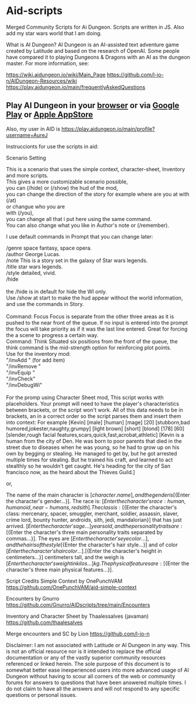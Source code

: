 # Aid-scripts

Merged Community Scripts for Ai Dungeon. 
Scripts are written in JS.
Also add my star wars world that I am doing.

What is AI Dungeon?
AI Dungeon is an AI-assisted text adventure game created by Latitude and based on the research of OpenAI. Some people have compared it to playing Dungeons & Dragons with an AI as the dungeon master. For more information, see:

https://wiki.aidungeon.io/wiki/Main_Page
https://github.com/l-io-n/AIDungeon-Resources/wiki
https://play.aidungeon.io/main/frequentlyAskedQuestions

## Play AI Dungeon in your [browser](https://play.aidungeon.io/) or via [Google Play](https://play.google.com/store/apps/details?id=com.aidungeon) or [Apple AppStore](https://apps.apple.com/us/app/ai-dungeon/id1491268416)

Also, my user in AID is https://play.aidungeon.io/main/profile?username=AureJ

Instruccionts for use the scripts in aid:

Scenario Setting <br />

This is a scenario that uses the simple context, character-sheet, Inventory and more scripts. <br />
This gives a more customizable scenario possible, <br />
you can (/hide) or (/show) the hud of the mod, <br />
you can change the direction of the story for example where are you at with (/at) <br />
or changue who you are <br />
with (/you), <br />
you can change all that i put here using the same command. <br />
You can also change what you like in Author's note or (/remember). <br />

I use default commands in Prompt that you can change later: <br />

/genre space fantasy, space opera. <br />
/author George Lucas. <br />
/note This is a story set in the galaxy of Star wars legends. <br />
/title star wars legends. <br />
/style detailed, vivid. <br />
/hide <br />
<br />
the /hide is in default for hide the WI only. <br />
Use /show at start to make the hud appear without the world information, and use the commands in Story. <br />
<br />
Command: Focus
Focus is separate from the other three areas as it is pushed to the near front of the queue. If no input is entered into the prompt the focus will take priority as if it was the last line entered. Great for forcing the a scene to progress a certain way.
<br />
Command: Think
Situated six positions from the front of the queue, the think command is the mid-strength option for reinforcing plot points.
<br />
Use for the inventory mod:
<br />
"/invAdd <item> <number>" (for add item) <br />
"/invRemove <item> <number>" <br />
"/invEquip <item>" <br />
"/invCheck" <br />
"/invDebugWi" <br />
<br />
For the promp using Character Sheet mod, This script works with placeholders. Your prompt will need to have the player's characteristics between brackets, or the script won't work. All of this data needs to be in brackets, an in a correct order so the script parses them and insert them into context:
 For example
[Kevin] [male] [human] [mage] [20] [stubborn,bad humored,jokester,naughty,grumpy] [light brown] [short] [blond] [178] [60] [slender,rough facial features,scars,quick,fast,acrobat,athletic] [Kevin is a human from the city of Den. He was born to poor parents that died in the street due to diseases when he was young, so he had to grow up on his own by begging or stealing. He managed to get by, but he got arrested multiple times for stealing. But he trained his craft, and learned to act stealthly so he wouldn't get caught. He's heading for the city of San francisco now, as the heard about the Thieves Guild.]

or,

The name of the main character is [${character.name}], and the gender is [${Enter the character's gender...}]. The race is: [${Enter the character's race: human, humanoid, near-humans, red sith}]. The class is: [${Enter the character's class: mercenary, spacer, smuggler, merchant, soldier, assassin, slaver, crime lord, bounty hunter, androids, sith, jedi, mandalorian}] that has just arrived. [${Enter the character's age...}] years old, and the personality traits are: [${Enter the character's three main personality traits separated by commas...}]. The eyes are [${Enter the character's eye color...}], and the hair is of the style [${Enter the character's hair style...}] and of color [${Enter the character's hair color...}]. [${Enter the character's height in centimeters...}] centimeters tall, and the weigh is [${Enter the character's weight in kilos...}] kg. The physical features are: [${Enter the character's three main physical features...}].

Script Credits
Simple Context by OnePunchVAM
https://github.com/OnePunchVAM/aid-simple-context

Encounters by Gnurro
https://github.com/Gnurro/AIDscripts/tree/main/Encounters

Inventory and Character Sheet by Thaalessalves (javaman)
https://github.com/thaalesalves

Merge encounters and SC by Lion
https://github.com/l-io-n






Disclaimer: I am not associated with Latitude or AI Dungeon in any way. This is not an official resource nor is it intended to replace the official documentation or any of the vastly superior community resources referenced or linked herein. The sole purpose of this document is to somewhat better ease inexperienced users into more advanced usage of AI Dungeon without having to scour all corners of the web or community forums for answers to questions that have been answered multiple times.
I do not claim to have all the answers and will not respond to any specific questions or personal issues.
